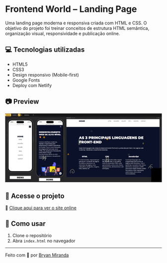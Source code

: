 # Frontend World – Landing Page

Uma landing page moderna e responsiva criada com HTML e CSS. O objetivo do projeto foi treinar conceitos de estrutura HTML semântica, organização visual, responsividade e publicação online.

## 💻 Tecnologias utilizadas

- HTML5
- CSS3
- Design responsivo (Mobile-first)
- Google Fonts
- Deploy com Netlify

## 📷 Preview

![preview da landing page](./screenshot.jpeg)

## 🚀 Acesse o projeto

🔗 [Clique aqui para ver o site online](https://frontend-world.netlify.app/)

## 📂 Como usar

1. Clone o repositório  
2. Abra `index.html` no navegador

---

Feito com 💜 por [Bryan Miranda](https://github.com/Bryanmdev)
